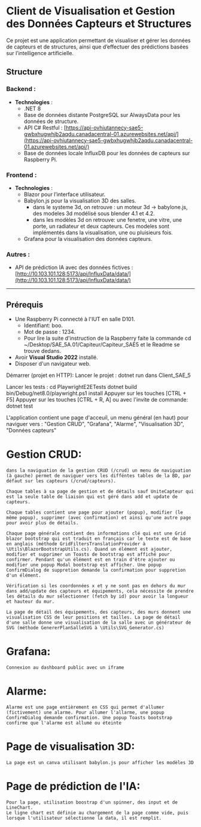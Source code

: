 # Client de Visualisation et Gestion des Données Capteurs et Structures

Ce projet est une application permettant de visualiser et gérer les données de capteurs et de structures, ainsi que d’effectuer des prédictions basées sur l’intelligence artificielle.

## Structure

### Backend :
- **Technologies** :
  - .NET 8
  - Base de données distante PostgreSQL sur AlwaysData pour les données de structure.
  - API C# Restful :
    [https://api-ovhiutannecy-sae5-gwbxhugwhjb2aqdu.canadacentral-01.azurewebsites.net/api/](https://api-ovhiutannecy-sae5-gwbxhugwhjb2aqdu.canadacentral-01.azurewebsites.net/api/)
  - Base de données locale InfluxDB pour les données de capteurs sur Raspberry Pi.

### Frontend :
- **Technologies** :
  - Blazor pour l’interface utilisateur.
  - Babylon.js pour la visualisation 3D des salles.
    - dans le systeme 3d, on retrouve : un moteur 3d -> babylone.js, des modeles 3d modélisé sous blender 4.1 et 4.2.
    - dans les modèles 3d on retrouve: une fenetre, une vitre, une porte, un radiateur et deux capteurs. Ces modeles sont implémentés dans la visualisation, une ou pluisieurs fois.
  - Grafana pour la visualisation des données capteurs.


### Autres :
- API de prédiction IA avec des données fictives :
  [http://10.103.101.128:5173/api/InfluxData/data/](http://10.103.101.128:5173/api/InfluxData/data/)

---

## Prérequis
- Une Raspberry Pi connecté à l'IUT en salle D101.
    - Identifiant: boo.
    - Mot de passe : 1234.
    - Pour lire la suite d'instruction de la Raspberry faite la commande cd ~/Desktop/SAE_5A.01/Capiteur/Capiteur_SAE5 et le Readme se trouve dedans.
- Avoir **Visual Studio 2022** installé.
- Disposer d'un navigateur web.

Démarrer (projet en HTTP):
Lancer le projet :
dotnet run dans Client_SAE_5

Lancer les tests :
cd PlaywrightE2ETests
dotnet build
bin/Debug/net8.0/playwright.ps1 install
Appuyer sur les touches [CTRL + F5]
Appuyer sur les touches [CTRL + R, A] ou avec l'invite de commande: dotnet test



L'application contient une page d'acceuil, un menu général (en haut) pour naviguer vers : "Gestion CRUD", "Grafana", "Alarme", "Visualisation 3D", "Données capteurs"

# Gestion CRUD:

    dans la naviguation de la gestion CRUD (/crud) un menu de naviguation (à gauche) permet de naviguer vers les difféntes tables de la BD, par défaut sur les capteurs (/crud/capteurs).

    Chaque tables à sa page de gestion et de détails sauf UniteCapteur qui est la seule table de liaison qui est géré dans add et update de capteurs.

    Chaque tables contient une page pour ajouter (popup), modifier (le même popup), supprimer (avec confirmation) et ainsi qu'une autre page pour avoir plus de détails.

    Chaque page générale contient des informations clé qui est une Grid blazor bootstrap qui est traduit en français car le texte est de base en anglais (méthode GridFiltersTranslationProvider à \Utils\BlazorBootstrapUtils.cs). Quand un élément est ajouter, modifier et supprimer un Toasts de bootstrap est affiché pour confirmer. Pendant qu'un élément est en train d'être ajouter ou modifier une popup Modal bootstrap est afficher. Une popup ConfirmDialog de suppretion demande la confirmation pour suppretion d'un élément.

    Vérification si les coordonnées x et y ne sont pas en dehors du mur dans add/update des capteurs et équipements, cela nécessite de prendre les détails du mur sélectionner (fetch by id) pour avoir la longueur et hauteur du mur.
    
    La page de détail des équipements, des capteurs, des murs donnent une visualisation CSS de leur positions et tailles. La page de détail d'une salle donne une visualisation de la salle avec un générateur de SVG (méthode GenererPlanSalleSVG à \Utils\SVG_Generator.cs)

# Grafana:

    Connexion au dashboard public avec un iframe

# Alarme:

    Alarme est une page entièrement en CSS qui permet d'allumer (fictivement) une alarme. Pour allumer l'allarme, une popup ConfirmDialog demande confirmation. Une popup Toasts bootstrap confirme que l'alarme est allumé ou éteinte

# Page de visualisation 3D:

    La page est un canva utilisant babylon.js pour afficher les modèles 3D

# Page de prédiction de l'IA:

    Pour la page, utilisation boostrap d'un spinner, des input et de LineChart.
    Le ligne chart est définie au chargement de la page comme vide, puis lorsque l'utilisateur sélectionne la data, il est remplit.
